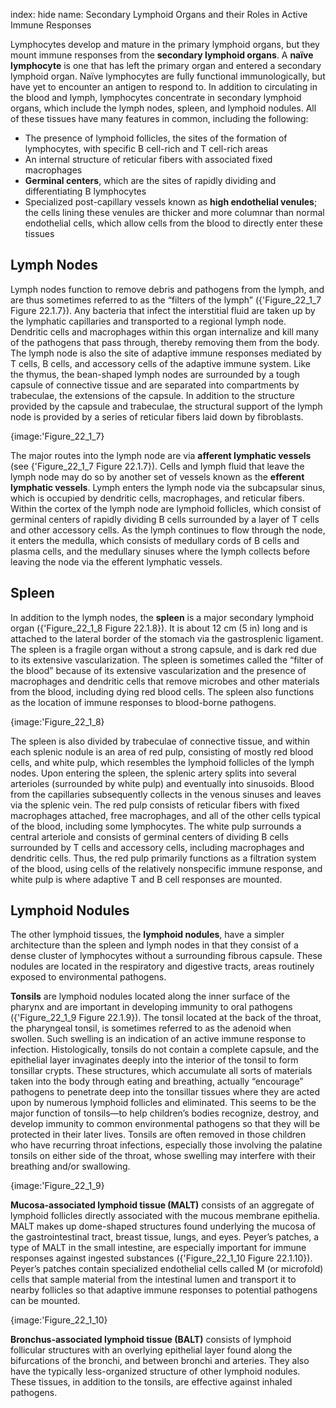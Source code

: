 index: hide
name: Secondary Lymphoid Organs and their Roles in Active Immune Responses

Lymphocytes develop and mature in the primary lymphoid organs, but they mount immune responses from the  **secondary lymphoid organs**. A  **naïve lymphocyte** is one that has left the primary organ and entered a secondary lymphoid organ. Naïve lymphocytes are fully functional immunologically, but have yet to encounter an antigen to respond to. In addition to circulating in the blood and lymph, lymphocytes concentrate in secondary lymphoid organs, which include the lymph nodes, spleen, and lymphoid nodules. All of these tissues have many features in common, including the following:

  * The presence of lymphoid follicles, the sites of the formation of lymphocytes, with specific B cell-rich and T cell-rich areas
  * An internal structure of reticular fibers with associated fixed macrophages
  *  **Germinal centers**, which are the sites of rapidly dividing and differentiating B lymphocytes
  * Specialized post-capillary vessels known as  **high endothelial venules**; the cells lining these venules are thicker and more columnar than normal endothelial cells, which allow cells from the blood to directly enter these tissues

## Lymph Nodes

Lymph nodes function to remove debris and pathogens from the lymph, and are thus sometimes referred to as the “filters of the lymph” ({'Figure_22_1_7 Figure 22.1.7}). Any bacteria that infect the interstitial fluid are taken up by the lymphatic capillaries and transported to a regional lymph node. Dendritic cells and macrophages within this organ internalize and kill many of the pathogens that pass through, thereby removing them from the body. The lymph node is also the site of adaptive immune responses mediated by T cells, B cells, and accessory cells of the adaptive immune system. Like the thymus, the bean-shaped lymph nodes are surrounded by a tough capsule of connective tissue and are separated into compartments by trabeculae, the extensions of the capsule. In addition to the structure provided by the capsule and trabeculae, the structural support of the lymph node is provided by a series of reticular fibers laid down by fibroblasts.


{image:'Figure_22_1_7}
        

The major routes into the lymph node are via  **afferent lymphatic vessels** (see {'Figure_22_1_7 Figure 22.1.7}). Cells and lymph fluid that leave the lymph node may do so by another set of vessels known as the  **efferent lymphatic vessels**. Lymph enters the lymph node via the subcapsular sinus, which is occupied by dendritic cells, macrophages, and reticular fibers. Within the cortex of the lymph node are lymphoid follicles, which consist of germinal centers of rapidly dividing B cells surrounded by a layer of T cells and other accessory cells. As the lymph continues to flow through the node, it enters the medulla, which consists of medullary cords of B cells and plasma cells, and the medullary sinuses where the lymph collects before leaving the node via the efferent lymphatic vessels.

## Spleen

In addition to the lymph nodes, the  **spleen** is a major secondary lymphoid organ ({'Figure_22_1_8 Figure 22.1.8}). It is about 12 cm (5 in) long and is attached to the lateral border of the stomach via the gastrosplenic ligament. The spleen is a fragile organ without a strong capsule, and is dark red due to its extensive vascularization. The spleen is sometimes called the “filter of the blood” because of its extensive vascularization and the presence of macrophages and dendritic cells that remove microbes and other materials from the blood, including dying red blood cells. The spleen also functions as the location of immune responses to blood-borne pathogens.


{image:'Figure_22_1_8}
        

The spleen is also divided by trabeculae of connective tissue, and within each splenic nodule is an area of red pulp, consisting of mostly red blood cells, and white pulp, which resembles the lymphoid follicles of the lymph nodes. Upon entering the spleen, the splenic artery splits into several arterioles (surrounded by white pulp) and eventually into sinusoids. Blood from the capillaries subsequently collects in the venous sinuses and leaves via the splenic vein. The red pulp consists of reticular fibers with fixed macrophages attached, free macrophages, and all of the other cells typical of the blood, including some lymphocytes. The white pulp surrounds a central arteriole and consists of germinal centers of dividing B cells surrounded by T cells and accessory cells, including macrophages and dendritic cells. Thus, the red pulp primarily functions as a filtration system of the blood, using cells of the relatively nonspecific immune response, and white pulp is where adaptive T and B cell responses are mounted.

## Lymphoid Nodules

The other lymphoid tissues, the  **lymphoid nodules**, have a simpler architecture than the spleen and lymph nodes in that they consist of a dense cluster of lymphocytes without a surrounding fibrous capsule. These nodules are located in the respiratory and digestive tracts, areas routinely exposed to environmental pathogens.

 **Tonsils** are lymphoid nodules located along the inner surface of the pharynx and are important in developing immunity to oral pathogens ({'Figure_22_1_9 Figure 22.1.9}). The tonsil located at the back of the throat, the pharyngeal tonsil, is sometimes referred to as the adenoid when swollen. Such swelling is an indication of an active immune response to infection. Histologically, tonsils do not contain a complete capsule, and the epithelial layer invaginates deeply into the interior of the tonsil to form tonsillar crypts. These structures, which accumulate all sorts of materials taken into the body through eating and breathing, actually “encourage” pathogens to penetrate deep into the tonsillar tissues where they are acted upon by numerous lymphoid follicles and eliminated. This seems to be the major function of tonsils—to help children’s bodies recognize, destroy, and develop immunity to common environmental pathogens so that they will be protected in their later lives. Tonsils are often removed in those children who have recurring throat infections, especially those involving the palatine tonsils on either side of the throat, whose swelling may interfere with their breathing and/or swallowing.


{image:'Figure_22_1_9}
        

 **Mucosa-associated lymphoid tissue (MALT)** consists of an aggregate of lymphoid follicles directly associated with the mucous membrane epithelia. MALT makes up dome-shaped structures found underlying the mucosa of the gastrointestinal tract, breast tissue, lungs, and eyes. Peyer’s patches, a type of MALT in the small intestine, are especially important for immune responses against ingested substances ({'Figure_22_1_10 Figure 22.1.10}). Peyer’s patches contain specialized endothelial cells called M (or microfold) cells that sample material from the intestinal lumen and transport it to nearby follicles so that adaptive immune responses to potential pathogens can be mounted.


{image:'Figure_22_1_10}
        

 **Bronchus-associated lymphoid tissue (BALT)** consists of lymphoid follicular structures with an overlying epithelial layer found along the bifurcations of the bronchi, and between bronchi and arteries. They also have the typically less-organized structure of other lymphoid nodules. These tissues, in addition to the tonsils, are effective against inhaled pathogens.
